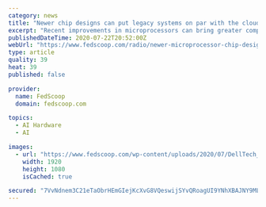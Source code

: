 ```yaml
---
category: news
title: "Newer chip designs can put legacy systems on par with the cloud"
excerpt: "Recent improvements in microprocessors can bring greater computing power to the network’s edge and revitalize performance inside agency data centers."
publishedDateTime: 2020-07-22T20:52:00Z
webUrl: "https://www.fedscoop.com/radio/newer-microprocessor-chip-designs-give-agencies-an-edge-with-cloud/"
type: article
quality: 39
heat: 39
published: false

provider:
  name: FedScoop
  domain: fedscoop.com

topics:
  - AI Hardware
  - AI

images:
  - url: "https://www.fedscoop.com/wp-content/uploads/2020/07/DellTech_microprocessor_Header.png"
    width: 1920
    height: 1080
    isCached: true

secured: "7VvNdnem3C21eTaObrHEmGIejKcXvG8VQeswijSYvQRoagUI9YNhXBAJNY9MLcmGo3mxYJZMMqKabQOaz/HGd1iW4c5b8ulvlqkTZL0kF8llzbOcK2Vo58qwALCg/8CxJbTHN6qSkBYNnVZ5orcAcClZQzwcO7eLggMSZYlrdFNuBXljtcvErbqE/jWFz2M1f69NLs05jrkzYPzBD7/bE+nyxqBMcizUAylhyg2TvXQop1p8+4SZqU5oIG5mMCb4Gx9YlAKwFq+C3wTAIC/FXVBrI0fCOhvMecPhfGE98abCLOpjqcNC+dFJcKwNZeopxyhxjYzMaxScMg2UbRxxEg==;nPLJKjdr094PVgQnWCpRiA=="
---
```


